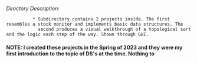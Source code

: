 *Directory Description:*

              * Subdirectory contains 2 projects inside. The first resembles a stock monitor and implements basic data structures. The
                second produces a visual walkthrough of a topological sort and the logic each step of the way. Shown through GUI.
              
#### NOTE: I created these projects in the Spring of 2023 and they were my first introduction to the topic of DS's at the time. Nothing to 
